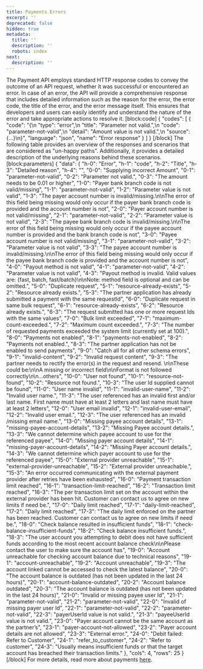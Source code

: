 ```yaml
---
title: Payments Errors
excerpt: ''
deprecated: false
hidden: true
metadata:
  title: ''
  description: ''
  robots: index
next:
  description: ''
---
```

The Payment API employs standard HTTP response codes to convey the outcome of an API request, whether it was successful or encountered an error. In case of an error, the API will provide a comprehensive response that includes detailed information such as the reason for the error,  the error code, the title of the error, and the error message itself. This ensures that developers and users can easily identify and understand the nature of the error and take appropriate actions to resolve it.
[block:code]
{
  "codes": [
    {
      "code": "{\n    \"type\": \"error\",\n    \"title\": \"Parameter not valid.\",\n    \"code\": \"parameter-not-valid\",\n    \"detail\": \"Amount value is not valid.\",\n    \"source\": {...}\n}",
      "language": "json",
      "name": "Error response"
    }
  ]
}
[/block]
The following table provides an overview of the responses and scenarios that are considered as "un-happy paths". Additionally, it provides a detailed description of the underlying reasons behind these scenarios.
[block:parameters]
{
  "data": {
    "h-0": "Error",
    "h-1": "code",
    "h-2": "Title",
    "h-3": "Detailed reason",
    "h-4": "",
    "0-0": "Supplying incorrect Amount",
    "0-1": "parameter-not-valid",
    "0-2": "Parameter not valid.",
    "0-3": "The amount needs to be 0.01 or higher",
    "1-0": "Payer bank branch code is not valid/missing",
    "1-1": "parameter-not-valid",
    "1-2": "Parameter value is not valid",
    "1-3": "The payer account number is invalid/missing.\n\nThe error of this field being missing would only occur if the payer bank branch code is provided and the account number is not",
    "2-0": "Payer account number is not valid/missing",
    "2-1": "parameter-not-valid",
    "2-2": "Parameter value is not valid",
    "2-3": "The payee bank branch code is invalid/missing.\n\nThe error of this field being missing would only occur if the payee account number is provided and the bank branch code is not",
    "3-0": "Payee account number is not valid/missing",
    "3-1": "parameter-not-valid",
    "3-2": "Parameter value is not valid",
    "3-3": "The payee account number is invalid/missing.\n\nThe error of this field being missing would only occur if the payee bank branch code is provided and the account number is not",
    "4-0": "Payout method is not valid",
    "4-1": "parameter-not-valid",
    "4-2": "Parameter value is not valid",
    "4-3": "Payout method is invalid. Valid values are: {fast, batch, fast/batch}\n\nNote: method field is optional and can be omitted.",
    "5-0": "Duplicate request",
    "5-1": "resource-already-exists",
    "5-2": "Resource already exists.",
    "5-3": "The partner application has already submitted a payment with the same requestId",
    "6-0": "Duplicate request in same bulk request",
    "6-1": "resource-already-exists",
    "6-2": "Resource already exists.",
    "6-3": "The request submitted has one or more request Ids with the same values",
    "7-0": "Bulk limit exceeded",
    "7-1": "maximum-count-exceeded.",
    "7-2": "Maximum count exceeded.",
    "7-3": "The number of requested payments exceeded the system limit (currently set at 100).",
    "8-0": "Payments not enabled",
    "8-1": "payments-not-enabled",
    "8-2": "Payments not enabled.",
    "8-3": "The partner application has not be enabled to send payments",
    "9-0": "Catch all for all other schema errors",
    "9-1": "invalid-content",
    "9-2": "Invalid request content",
    "9-3": "The partner needs to rectify the error(s) in the request and resend. \n\nThese could be:\n\nA missing or incorrect field\n\nFormat is not followed correctly\n\n…others",
    "10-0": "User not found",
    "10-1": "resource-not-found",
    "10-2": "Resource not found.",
    "10-3": "The user Id supplied cannot be found",
    "11-0": "User name invalid",
    "11-1": "invalid-user-name",
    "11-2": "Invalid user name.",
    "11-3": "The user referenced has an invalid first and/or last name. First name must have at least 2 letters and last name must have at least 2 letters",
    "12-0": "User email invalid",
    "12-1": "invalid-user-email",
    "12-2": "Invalid user email.",
    "12-3": "The user referenced has an invalid /missing email name.",
    "13-0": "Missing payee account details",
    "13-1": "missing-payee-account-details",
    "13-2": "Missing Payee account details.",
    "13-3": "We cannot determine which payee account to use for the referenced payee",
    "14-0": "Missing payer account details",
    "14-1": "missing-payer-account-details",
    "14-2": "Missing Payer account details.",
    "14-3": "We cannot determine which payer account to use for the referenced payee",
    "15-0": "External provider unreachable",
    "15-1": "external-provider-unreachable",
    "15-2": "External provider unreachable.",
    "15-3": "An error occurred communicating with the external payment provider after retries have been exhausted",
    "16-0": "Payment transaction limit reached",
    "16-1": "transaction-limit-reached",
    "16-2": "Transaction limit reached",
    "16-3": "The per transaction limit set on the account within the external provider has been hit. Customer can contact us to agree on new limits if need be.",
    "17-0": "Daily limit reached",
    "17-1": "daily-limit-reached",
    "17-2": "Daily limit reached",
    "17-3": "The daily limit enforced on the partner has been reached. Customer can contact us to agree on new limits if need be.",
    "18-0": "Check balance resulted in insufficient funds",
    "18-1": "check-balance-insufficient-funds",
    "18-2": "Check balance insufficient funds.",
    "18-3": "The user account you attempting to debit does not have sufficient funds according to the most recent account balance check\n\nPlease contact the user to make sure the account has",
    "19-0": "Account unreachable for checking account balance due to technical reasons",
    "19-1": "account-unreachable",
    "19-2": "Account unreachable",
    "19-3": "The account linked cannot be accessed to check the latest balance",
    "20-0": "The account balance is outdated (has not been updated in the last 24 hours)",
    "20-1": "account-balance-outdated",
    "20-2": "Account balance outdated",
    "20-3": "The account balance is outdated (has not been updated in the last 24 hours)",
    "21-0": "Invalid or missing payee user Id",
    "21-1": "parameter-not-valid",
    "21-2": "parameter-not-valid",
    "22-0": "Invalid of missing payer user Id",
    "22-1": "parameter-not-valid",
    "22-2": "parameter-not-valid",
    "22-3": "payerUserId value is not valid.",
    "21-3": "payeeUserId value is not valid.",
    "23-0": "Payer account cannot be the same account as the partner’s",
    "23-1": "payer-account-not-allowed",
    "23-2": "Payer account details are not allowed",
    "23-3": "External error.",
    "24-0": "Debit failed: Refer to Customer",
    "24-1": "refer_to_customer",
    "24-2": "Refer to customer",
    "24-3": "Usually means insufficient funds or that the target account has breached their transaction limits."
  },
  "cols": 4,
  "rows": 25
}
[/block]
For more details, read more about payments [here](https://api.basiq.io/docs/payments).